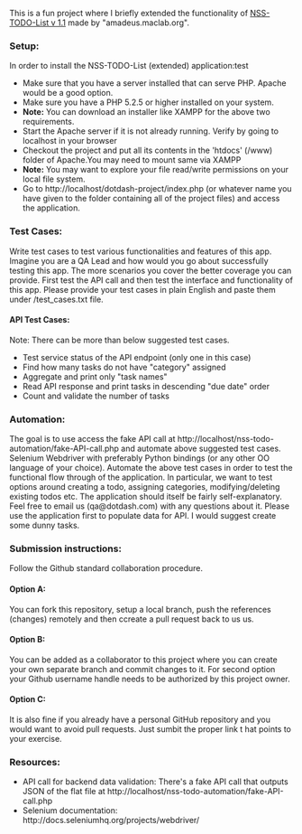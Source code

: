 This is a fun project where I briefly extended the functionality of <a href="https://github.com/amadeuspzs/TODO/tree/NSS-TODO">NSS-TODO-List v 1.1</a> made by "amadeus.maclab.org".


<h3>Setup:</h3>

In order to install the NSS-TODO-List (extended) application:test
<ul>
<li>Make sure that you have a server installed that can serve PHP. Apache would be a good option.</li>
<li>Make sure you have a PHP 5.2.5 or higher installed on your system.</li>
<li><strong>Note:</strong> You can download an installer like XAMPP for the above two requirements.</li>
<li>Start the Apache server if it is not already running. Verify by going to localhost in your browser</li>
<li>Checkout the project and put all its contents in the 'htdocs' (/www) folder of Apache.You may need to mount same via XAMPP</li>
<li><strong>Note:</strong> You may want to explore your file read/write permissions on your local file system.</li>
<li>Go to http://localhost/dotdash-project/index.php (or whatever name you have given to the folder containing all of the project files) and access the application.</li>
</ul>
<h3>Test Cases:</h3>
Write test cases to test various functionalities and features of this app. Imagine you are a QA Lead and how would you go about successfully testing this app. The more scenarios you cover the better coverage you can provide. First test the API call and then test the interface and functionality of this app. Please provide your test cases in plain English and paste them under /test_cases.txt file.

<h4>API Test Cases:</h4>


Note: There can be more than below suggested test cases.
<ul>
<li>Test service status of the API endpoint (only one in this case)</li>
<li>Find how many tasks do not have "category" assigned</li>
<li>Aggregate and print only "task names"</li>
<li>Read API response and print tasks in descending "due date" order</li>
<li>Count and validate the number of tasks</li>
</ul>

<h3>Automation:</h3>
The goal is to use access the fake API call at http://localhost/nss-todo-automation/fake-API-call.php and automate above suggested test cases. 
Selenium Webdriver with preferably Python bindings (or any other OO language of your choice). Automate the above test cases in order to test the functional flow through of the application. In particular, we want to test options around creating a todo, assigning categories, modifying/deleting existing todos etc. The application should itself be fairly self-explanatory. Feel free to email us (qa@dotdash.com) with any questions about it. Please use the application first to populate data for API. I would suggest create some dunny tasks.


<h3>Submission instructions:</h3>
Follow the Github standard collaboration procedure. 
<h4>Option A:</h4> You can fork this repository, setup a local branch, push the references (changes) remotely and then ccreate a pull request back to us us. 
<h4>Option B:</h4>  You can be added as a collaborator to this project where you can create your own separate branch and commit changes to it. For second option your Github username handle needs to be authorized by this project owner. 
<h4>Option C:</h4> It is also fine if you already have a personal GitHub repository and you would want to avoid pull requests. Just sumbit the proper link t   hat points to your exercise.

<h3>Resources:</h3>
<ul>
<li>API call for backend data validation: There's a fake API call that outputs JSON of the flat file at http://localhost/nss-todo-automation/fake-API-call.php </li>
<li>Selenium documentation: http://docs.seleniumhq.org/projects/webdriver/ </li>
</ul>



